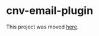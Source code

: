 # cnv-email-plugin

This project was moved [here](https://github.com/conversationplatform/cnv-email-plugin).
